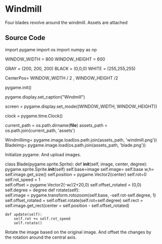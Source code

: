 # Windmill

Four blades revolve around the windmill.
Assets are attached

## Source Code

  import pygame
  import os
  import numpy as np

  WINDOW_WIDTH = 800
  WINDOW_HEIGHT = 600

  GRAY = (200, 200, 200)
  BLACK = (0,0,0)
  WHITE = (255,255,255)

  CenterPos= WINDOW_WIDTH / 2 , WINDOW_HEIGHT /2

  pygame.init()

  pygame.display.set_caption("Windmill")

  screen = pygame.display.set_mode((WINDOW_WIDTH, WINDOW_HEIGHT))

  clock = pygame.time.Clock()

  current_path = os.path.dirname(__file__)
  assets_path = os.path.join(current_path, 'assets')

  Windmillimg= pygame.image.load(os.path.join(assets_path, 'windmill.png'))
  Bladeimg= pygame.image.load(os.path.join(assets_path, 'blade.png'))

Initialize pygame. And upload images.

  class Blade(pygame.sprite.Sprite):
    def __init__(self, image, center, degree):
        pygame.sprite.Sprite.__init__(self)
        self.base=image
        self.image= self.base
        w,h= self.image.get_size()
        self.position = pygame.Vector2(center)
        self.rot=0
        self.rot_speed = 1        
        self.offset = pygame.Vector2(-w//2+20,0)
        self.offset_rotated = (0,0)
        self.degree = degree
    def rotate(self):     
        self.image = pygame.transform.rotozoom(self.base, -self.rot-self.degree, 1)
        self.offset_rotated = self.offset.rotate(self.rot+self.degree)
        self.rect = self.image.get_rect(center = self.position - self.offset_rotated)
        
    def update(self):
        self.rot += self.rot_speed
        self.rotate()
        
Rotate the image based on the original image. And offset the changes by the rotation around the central axis.
